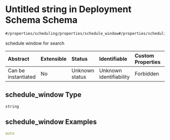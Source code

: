 # Untitled string in Deployment Schema Schema

```txt
#/properties/scheduling/properties/schedule_window#/properties/scheduling/properties/schedule_window
```

schedule window for search

| Abstract            | Extensible | Status         | Identifiable            | Custom Properties | Additional Properties | Access Restrictions | Defined In                                                                       |
| :------------------ | :--------- | :------------- | :---------------------- | :---------------- | :-------------------- | :------------------ | :------------------------------------------------------------------------------- |
| Can be instantiated | No         | Unknown status | Unknown identifiability | Forbidden         | Allowed               | none                | [deployments.spec.json*](../../out/deployments.spec.json "open original schema") |

## schedule_window Type

`string`

## schedule_window Examples

```yaml
auto

```
